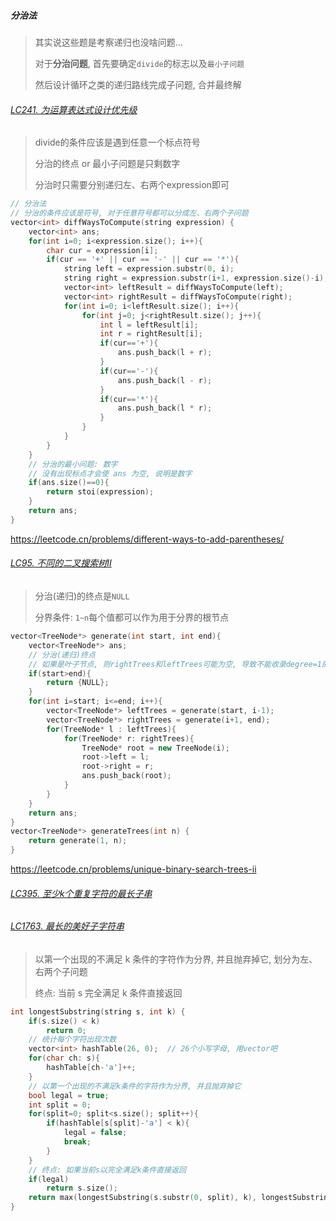 ##### 分治法

> 其实说这些题是考察递归也没啥问题...
> 
> 对于**分治问题**, 首先要确定`divide`的标志以及`最小子问题`
> 
> 然后设计循环之类的递归路线完成子问题, 合并最终解


###### [LC241. 为运算表达式设计优先级](/workspace/241.%E4%B8%BA%E8%BF%90%E7%AE%97%E8%A1%A8%E8%BE%BE%E5%BC%8F%E8%AE%BE%E8%AE%A1%E4%BC%98%E5%85%88%E7%BA%A7.cpp)

> divide的条件应该是遇到任意一个标点符号
> 
> 分治的终点 or 最小子问题是只剩数字
> 
> 分治时只需要分别递归左、右两个expression即可

```CPP
// 分治法
// 分治的条件应该是符号, 对于任意符号都可以分成左、右两个子问题
vector<int> diffWaysToCompute(string expression) {
    vector<int> ans;
    for(int i=0; i<expression.size(); i++){
        char cur = expression[i];
        if(cur == '+' || cur == '-' || cur == '*'){
            string left = expression.substr(0, i);
            string right = expression.substr(i+1, expression.size()-i);
            vector<int> leftResult = diffWaysToCompute(left);
            vector<int> rightResult = diffWaysToCompute(right);
            for(int i=0; i<leftResult.size(); i++){
                for(int j=0; j<rightResult.size(); j++){
                    int l = leftResult[i];
                    int r = rightResult[i];
                    if(cur=='+'){
                        ans.push_back(l + r);
                    }
                    if(cur=='-'){
                        ans.push_back(l - r);
                    }
                    if(cur=='*'){
                        ans.push_back(l * r);
                    }
                }
            }
        }
    }
    // 分治的最小问题: 数字
    // 没有出现标点才会使 ans 为空, 说明是数字
    if(ans.size()==0){
        return stoi(expression);
    }
    return ans;
}
```

https://leetcode.cn/problems/different-ways-to-add-parentheses/


###### [LC95. 不同的二叉搜索树II](/workspace/95.%E4%B8%8D%E5%90%8C%E7%9A%84%E4%BA%8C%E5%8F%89%E6%90%9C%E7%B4%A2%E6%A0%91-ii.cpp)

> 分治(递归)的终点是`NULL`
>
> 分界条件: `1~n`每个值都可以作为用于分界的根节点

```CPP
vector<TreeNode*> generate(int start, int end){
    vector<TreeNode*> ans;
    // 分治(递归)终点
    // 如果是叶子节点, 则rightTrees和leftTrees可能为空, 导致不能收录degree=1的节点
    if(start>end){
        return {NULL};
    }
    for(int i=start; i<=end; i++){
        vector<TreeNode*> leftTrees = generate(start, i-1);
        vector<TreeNode*> rightTrees = generate(i+1, end);
        for(TreeNode* l : leftTrees){
            for(TreeNode* r: rightTrees){
                TreeNode* root = new TreeNode(i);
                root->left = l;
                root->right = r;
                ans.push_back(root);
            }
        }
    }
    return ans;
}
vector<TreeNode*> generateTrees(int n) {
    return generate(1, n);
}
```

https://leetcode.cn/problems/unique-binary-search-trees-ii


###### [LC395. 至少k个重复字符的最长子串](/workspace/395.%E8%87%B3%E5%B0%91%E6%9C%89-k-%E4%B8%AA%E9%87%8D%E5%A4%8D%E5%AD%97%E7%AC%A6%E7%9A%84%E6%9C%80%E9%95%BF%E5%AD%90%E4%B8%B2.cpp)

###### [LC1763. 最长的美好子字符串](/workspace/1763.%E6%9C%80%E9%95%BF%E7%9A%84%E7%BE%8E%E5%A5%BD%E5%AD%90%E5%AD%97%E7%AC%A6%E4%B8%B2.cpp)

> 以第一个出现的不满足 k 条件的字符作为分界, 并且抛弃掉它, 划分为左、右两个子问题
> 
> 终点: 当前 s 完全满足 k 条件直接返回

```CPP
int longestSubstring(string s, int k) {
    if(s.size() < k)
        return 0;
    // 统计每个字符出现次数
    vector<int> hashTable(26, 0);  // 26个小写字母, 用vector吧
    for(char ch: s){
        hashTable[ch-'a']++;
    }
    // 以第一个出现的不满足k条件的字符作为分界, 并且抛弃掉它
    bool legal = true;
    int split = 0;
    for(split=0; split<s.size(); split++){
        if(hashTable[s[split]-'a'] < k){
            legal = false;
            break;
        }
    }
    // 终点: 如果当前s以完全满足k条件直接返回
    if(legal)
        return s.size();
    return max(longestSubstring(s.substr(0, split), k), longestSubstring(s.substr(split+1, s.size()-split-1), k));
}
```
